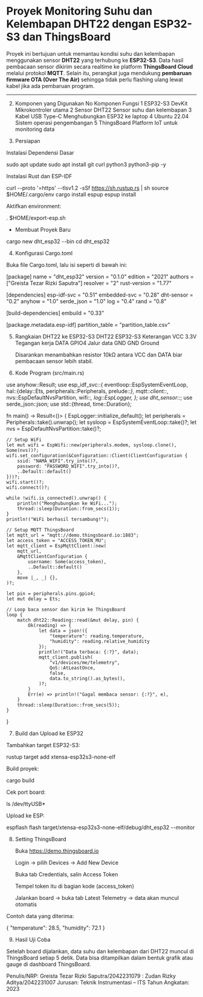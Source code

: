  # Proyek Monitoring Suhu dan Kelembapan DHT22 dengan ESP32-S3 dan ThingsBoard

Proyek ini bertujuan untuk memantau kondisi suhu dan kelembapan menggunakan sensor **DHT22** yang terhubung ke **ESP32-S3**. Data hasil pembacaan sensor dikirim secara realtime ke platform **ThingsBoard Cloud** melalui protokol **MQTT**. Selain itu, perangkat juga mendukung **pembaruan firmware OTA (Over The Air)** sehingga tidak perlu flashing ulang lewat kabel jika ada pembaruan program.

---

2. Komponen yang Digunakan
No	Komponen	Fungsi
1	ESP32-S3 DevKit	Mikrokontroler utama
2	Sensor DHT22	Sensor suhu dan kelembapan
3	Kabel USB Type-C	Menghubungkan ESP32 ke laptop
4	Ubuntu 22.04	Sistem operasi pengembangan
5	ThingsBoard	Platform IoT untuk monitoring data

3. Persiapan
   
Instalasi Dependensi Dasar

sudo apt update
sudo apt install git curl python3 python3-pip -y

Instalasi Rust dan ESP-IDF

curl --proto '=https' --tlsv1.2 -sSf https://sh.rustup.rs | sh
source $HOME/.cargo/env
cargo install espup
espup install

Aktifkan environment:

. $HOME/export-esp.sh

- Membuat Proyek Baru

cargo new dht_esp32 --bin
cd dht_esp32

4. Konfigurasi Cargo.toml

Buka file Cargo.toml, lalu isi seperti di bawah ini:

[package]
name = "dht_esp32"
version = "0.1.0"
edition = "2021"
authors = ["Greista Tezar Rizki Saputra"]
resolver = "2"
rust-version = "1.77"

[dependencies]
esp-idf-svc = "0.51"
embedded-svc = "0.28"
dht-sensor = "0.2"
anyhow = "1.0"
serde_json = "1.0"
log = "0.4"
rand = "0.8"

[build-dependencies]
embuild = "0.33"

[package.metadata.esp-idf]
partition_table = "partition_table.csv"

5. Rangkaian DHT22 ke ESP32-S3
DHT22	ESP32-S3	Keterangan
VCC	3.3V	Tegangan kerja
DATA	GPIO4	Jalur data
GND	GND	Ground

    Disarankan menambahkan resistor 10kΩ antara VCC dan DATA biar pembacaan sensor lebih stabil.

6. Kode Program (src/main.rs)

use anyhow::Result;
use esp_idf_svc::{
    eventloop::EspSystemEventLoop,
    hal::{delay::Ets, peripherals::Peripherals, prelude::*},
    mqtt::client::*,
    nvs::EspDefaultNvsPartition,
    wifi::*,
    log::EspLogger,
};
use dht_sensor::*;
use serde_json::json;
use std::{thread, time::Duration};

fn main() -> Result<()> {
    EspLogger::initialize_default();
    let peripherals = Peripherals::take().unwrap();
    let sysloop = EspSystemEventLoop::take()?;
    let nvs = EspDefaultNvsPartition::take()?;

    // Setup WiFi
    let mut wifi = EspWifi::new(peripherals.modem, sysloop.clone(), Some(nvs))?;
    wifi.set_configuration(&Configuration::Client(ClientConfiguration {
        ssid: "NAMA_WIFI".try_into()?,
        password: "PASSWORD_WIFI".try_into()?,
        ..Default::default()
    }))?;
    wifi.start()?;
    wifi.connect()?;

    while !wifi.is_connected().unwrap() {
        println!("Menghubungkan ke WiFi...");
        thread::sleep(Duration::from_secs(1));
    }
    println!("WiFi berhasil tersambung!");

    // Setup MQTT ThingsBoard
    let mqtt_url = "mqtt://demo.thingsboard.io:1883";
    let access_token = "ACCESS_TOKEN_MU";
    let mqtt_client = EspMqttClient::new(
        mqtt_url,
        &MqttClientConfiguration {
            username: Some(access_token),
            ..Default::default()
        },
        move |_, _| {},
    )?;

    let pin = peripherals.pins.gpio4;
    let mut delay = Ets;

    // Loop baca sensor dan kirim ke ThingsBoard
    loop {
        match dht22::Reading::read(&mut delay, pin) {
            Ok(reading) => {
                let data = json!({
                    "temperature": reading.temperature,
                    "humidity": reading.relative_humidity
                });
                println!("Data terbaca: {:?}", data);
                mqtt_client.publish(
                    "v1/devices/me/telemetry",
                    QoS::AtLeastOnce,
                    false,
                    data.to_string().as_bytes(),
                )?;
            }
            Err(e) => println!("Gagal membaca sensor: {:?}", e),
        }
        thread::sleep(Duration::from_secs(5));
    }
}

7. Build dan Upload ke ESP32

Tambahkan target ESP32-S3:

rustup target add xtensa-esp32s3-none-elf

Build proyek:

cargo build

Cek port board:

ls /dev/ttyUSB*

Upload ke ESP:

espflash flash target/xtensa-esp32s3-none-elf/debug/dht_esp32 --monitor

8. Setting ThingsBoard

    Buka https://demo.thingsboard.io

    Login → pilih Devices → Add New Device

    Buka tab Credentials, salin Access Token

    Tempel token itu di bagian kode (access_token)

    Jalankan board → buka tab Latest Telemetry → data akan muncul otomatis

Contoh data yang diterima:

{
  "temperature": 28.5,
  "humidity": 72.1
}

9. Hasil Uji Coba

Setelah board dijalankan, data suhu dan kelembapan dari DHT22 muncul di ThingsBoard setiap 5 detik.
Data bisa ditampilkan dalam bentuk grafik atau gauge di dashboard ThingsBoard.


Penulis/NRP: Greista Tezar Rizki Saputra/2042231079
           : Zudan Rizky Aditya/2042231007
Jurusan: Teknik Instrumentasi – ITS
Tahun Angkatan: 2023
